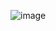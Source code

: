![image](https://github.com/haechanp/haechanp-Android-app/assets/144800399/e16a4d3d-da15-488f-b177-f8a36fab3ba3)

